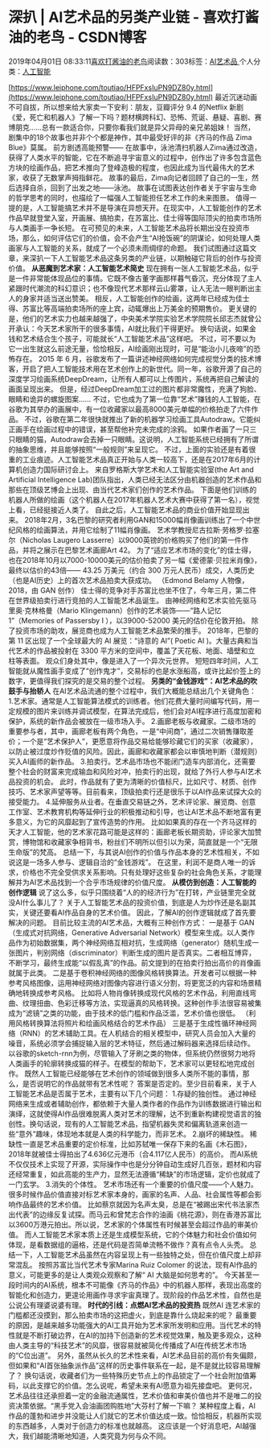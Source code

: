 
# 深扒 | AI艺术品的另类产业链 - 喜欢打酱油的老鸟 - CSDN博客


2019年04月01日 08:33:11[喜欢打酱油的老鸟](https://me.csdn.net/weixin_42137700)阅读数：303标签：[AI艺术品																](https://so.csdn.net/so/search/s.do?q=AI艺术品&t=blog)个人分类：[人工智能																](https://blog.csdn.net/weixin_42137700/article/category/7820233)


[https://www.leiphone.com/toutiao/HFPFxsIuPN9DZ80y.html](https://www.leiphone.com/toutiao/HFPFxsIuPN9DZ80y.html)
最近沉迷动画不可自拔，所以想来给大家卖一下安利：朋友，豆瓣评分 9.4 的Netflix 新剧《爱，死亡和机器人》了解一下吗？题材横跨科幻、恐怖、荒诞、悬疑、喜剧、赛博朋克……总有一款适合你，只要你看我们就是异父异母的亲兄弟姐妹！
当然，剧集中的18个故事也并非个个都是神作，其中最受好评的非《齐马的作品 Zima Blue》莫属。
前方剧透高能预警——
在故事中，泳池清扫机器人Zima通过改造，获得了人类水平的智能，它在不断追寻宇宙意义的过程中，创作出了许多包含蓝色方块的绘画作品，把艺术推向了登峰造极的程度，也因此成为当代最伟大的艺术家，收获了无数掌声拇指鲜花。
故事的最后，Zima向记者回顾了自己的一生，然后选择自杀，回到了出发之地——泳池。
故事在试图表达创作者关于宇宙与生命的哲学思考的同时，也描绘了一幅强人工智能担任艺术工作的未来图景。
值得一提的是，人工智能搞艺术并不是导演在异想天开。在现实中，人工智能创作的艺术作品早就登堂入室，开画展、搞拍卖，在苏富比、佳士得等国际顶尖的拍卖市场所与人类画手一争长短。
在可预见的未来，人工智能艺术品将长期出没在投资市场，那么，如何评估它们的价值，会不会产生“AI抢饭碗”的阴谋论，如何处理人类画家与人工智能的关系，就成了一个必须未雨绸缪的命题。
我们试图通过这篇文章，来深扒一下人工智能艺术品这条另类的产业链，以期触碰它背后的创作与投资价值。
**从恶魔到艺术家：人工智能艺术简史**
现在拥有一张人工智能艺术品，似乎是一件非常能体现品位的事情。它既不像古董字画那样暮气昏沉，充分体现了主人紧跟时代潮流的科幻意识；也不像现代艺术那样云山雾罩，让人无法一眼判断出主人的身家并适当送出赞美。
相反，人工智能创作的绘画，这两年已经成为佳士得、苏富比等高端拍卖场所的座上宾，动辄爆出上万美金的预期售价。
更关键的是，他们的艺术实力也越来越强了，中央美术学院实验艺术学院院长邱志杰就曾公开承认：今天艺术家所干的很多事情，AI就比我们干得更好。
换句话说，如果金钱和艺术结合生个孩子，可能就长“人工智能艺术品”这样吧。
不过，可不要以为它一出生就这么前途无量，恰恰相反，AI绘画刚出现时，可是“能治小儿夜啼”的恐怖存在。
2015 年 6 月，谷歌发布了一篇讲述神经网络如何完成视觉分类的技术博客，开启了把人工智能技术用在艺术创作上的新世代。同一年，谷歌开源了自己的深度学习绘画系统DeepDream，让所有人都可以上传图片，系统再把自己解读的画面呈现出来。
但是，经过DeepDream加工过的图片都非常魔性，充满了狗脸、眼睛和诡异的螺旋图案……
不过，它也成为了第一位靠“艺术”赚钱的人工智能，在谷歌为其举办的画展中，有一位收藏家以最高8000美元单幅的价格拍走了六件作品。
不过，谷歌在第二年很快就推出了新的机器学习绘画工具Autodraw。它能纠正画手在绘画过程中的错误，甚至帮他补完未完成的涂鸦。
如果作者画了一只三只眼睛的猫，Autodraw会去掉一只眼睛。这说明，人工智能系统已经拥有了所谓的抽象思维，并且能够按照“一般规则”来呈现它。
不过，上面的实验还是有着很重的工业痕迹。人工智能艺术品真正开始与人类一较高下，还是在2017年6月的计算机创造力国际研讨会上。
来自罗格斯大学艺术和人工智能实验室(the Art and Artificial Intelligence Lab)团队指出，人类已经无法区分由机器创造的艺术作品和那些在顶级艺博会上出现、由当代艺术家们创作的艺术作品。
下面是他们训练的机器人所做的绘画（这个机器人在2017年机器人艺术大赛中获得了第一名），视觉上看，已经挺接近人类了。
自此之后，人工智能艺术品的商业价值开始显现出来。
2018年2月，3名巴黎的研究者利用GAN和15000幅肖像画训练出了一个中世纪风格的绘画算法，并用它绘制了11幅肖像画。
艺术学教授尼古拉斯·劳格罗·拉塞尔（Nicholas Laugero Lasserre）以9000英镑的价格购买了他们的第一件作品，并将之展示在巴黎艺术画廊Art 42。
为了“适应艺术市场的变化”的佳士得，也在2018年10月以7000-10000美元的估价拍卖了另一幅《爱德蒙·贝拉米肖像》，最终以估价的43倍—— 43.25 万美元（约合 300 万元人民币）成交，人类历史（也是AI历史）上的首次艺术品拍卖大获成功。
（Edmond Belamy 人物像，2018，由 GAN 创作）
佳士得的竞争对手苏富比也坐不住了，今年三月，第二件在世界级拍卖行进行竞拍的人工智能艺术品诞生。
由神经网络和艺术实验先驱马里奥·克林格曼（Mario Klingemann）创作的艺术装饰——“路人记忆 1”（Memories of Passersby I ），以39000-52000 美元的估价在伦敦开拍。
除了投资市场的助攻，展览商也成为人工智能艺术品繁荣的推手。
2018年，巴黎的第 11 区出现了一个全球最大的 AI 展览：“诗意的 AI”( Poetic AI )。大量古典和当代艺术的作品被投射在 3300 平方米的空间中，覆盖了天花板、地面、墙壁和立柱等表面。
观众们身处其中，像是进入了一个异次元世界。
短短四年时间，人工智能就从魔性画手变成了“创作鬼才”，交易标的也是水涨船高，或许比起价签上的数字，更值得我们探究的是交易的整个过程。
**另类的“金钱游戏”：AI艺术品的吹鼓手与抬轿人**
在AI艺术品流通的整个过程中，我们大概能总结出几个关键角色：
1.艺术家。通常是人工智能算法模式的训练者。他们花费大量时间编写代码，用一定规模的图片来训练并调试模型，在算法完成后，他们会对AI程序进行高度加密和保护，系统的新作品会被放在一级市场入手。
2.画廊老板与收藏家。二级市场的重要参与者，其中，画廊老板有两个角色，一是“中间商”，通过二次销售赚取差价；一个是“艺术保护人”，更愿意将作品交易给能够珍藏它们的买家（收藏家），以防止被过度炒作贬值的风险。因此，画廊和收藏家都会以审慎地判断（潜规则）买入AI画师的新作品。
3.拍卖行。艺术品市场也不能闭门造车内部消化，还需要整个社会的财富来完成输血和风险对冲，拍卖行的出现，就给了外行人参与AI艺术品投资的机会。
此时，作品就有了更为清晰的价值标尺，比如尺寸、材质、创作技巧、艺术家声望等等。目前看来，顶级拍卖行还是很乐于以AI作品来试探大众的接受能力。
4.延伸服务从业者。在垂直交易链之外，艺术评论家、展览商、创意工作室、艺术教育机构等延伸行业的积极推动和引导，也让AI艺术品不断地富有更多意义，为它的风靡起到了宣传造势的作用。
比如如果真的存在一个齐马这样的天才人工智能，他的艺术家花路可能是这样的：画廊老板长期资助，评论家大加赞赏，博物馆和收藏家争相背书，粉丝们不明所以但引以为荣，简直就是一个“无限生命版”的梵高。
总结一下，与其说AI创作的价值与作品本身的艺术性相关，不如说这是一场多人参与、逻辑自洽的“金钱游戏”。
在这里，利润不是商人唯一的诉求，价格也不完全受供求关系影响。只有处理好这些复杂的社会角色关系，才能理解并为AI艺术品找到一个合乎市场规律的价值尺度。
**从模仿到创造：人工智能的创作逻辑**
说了这么多，似乎只围绕着“人的的经济行为”在打转，产业链里完全就没AI什么事儿了？
关于人工智能艺术品的投资价值，到底是人为炒作还是名副其实，关键还要看AI作品自身的艺术价值。
因此，了解AI的创作逻辑就成了首先要解决的问题。
目前比较主流的AI艺术品，大概有三种创作方式：
一是基于 GAN （生成式对抗网络，Generative Adversarial Network）模型来生成。以人类作品作为初始数据集，两个神经网络互相对抗，生成网络（generator）随机生成一张图片，判别网络（discriminator）判断生成的图片是否真实。二者相互博弈，不断学习，最终生成能“以假乱真”的作品。前文提到的在拍卖行拍出高价的肖像画就属于此类。
二是基于卷积神经网络的图像风格转换算法。开发者可以根据一种参考风格图像，运用神经网络对图像内容进行语义分割，将更宽泛的内容和场景精确地转换成参考风格。
比如将人物肖像转换成现代风格的艺术作品，利用直线弯曲、纹理扭曲、色彩迁移等方法，实现逼真的风格转换。这种创作手法很容易被集成为“滤镜”之类的功能，由于技术的低门槛和作品泛滥，艺术价值也很低。
（利用风格转换算法将照片和绘画风格结合的艺术作品）
三是基于生成性循环神经网络（RNN）的艺术辅助工具。在人机结合的相关模型中，研究人员会加入大量的噪音，系统必须学会捕捉输入层的艺术特征，然后通过解码器来选择后续动作。
以谷歌的sketch-rnn为例，尽管输入了牙刷之类的物体，但系统仍然很努力地将人类画手的轮廓转换成猫的样子。在模型的帮助下，艺术家可以更轻松地完成创作。
既然人工智能已经能够在艺术创作的领域做到很多人类所不能的事情，那么，是否说明它的作品就带有艺术性呢？
答案是否定的。至少目前看来，关于人工智能艺术品是否属于艺术，主要有以下几个问题：
1.存疑的独创性。
通过神经网络来生成或者辅助创作，都依赖于大量人类作者的作品作为训练数据进行输出和演绎，这就使得AI作品很难脱离人类对艺术的理解，达不到重新构建视觉语言的独创性。换句话说，现有的人工智能艺术品，指望机器失灵和偏离轨道来创造一些“意外”趣味，体现地本就是人类的科学能力，而非艺术。
2.崩坏的稀缺性。
稀缺性一直是艺术品重要的定价标准，比如苏轼唯一保存下来的名画《木石图》，2018年就被佳士得拍出了4.636亿元港币（合4.117亿人民币）的高价。
而AI系统不仅仅技术上实现了开源，实际操作中也是分分钟自动生成好几百张，题材和内容还经常重复，如此高能的生产力，显然无法遵循“稀缺”的市场逻辑，定价也就成了一门玄学。
3.消失的个体性。
艺术市场还有一个重要的价值尺度——个人魅力。很多时候作品价值直接对标艺术家本身的，画家的名声、人品、社会属性等都会影响作品最终的艺术价值。
比如蔡京就因为名声太臭，总是在“被踢出宋代书法家杰出代表”的边缘反复试探。而马云和曾梵志合作的油画《桃花源》，则在香港苏富比以3600万港元拍出。所以说，艺术家的个体属性有时候甚至会超过作品的审美价值。
而人工智能艺术家本质上还是生成模型系统，它的个体魅力和社会价值如何体现，是看数据组的逼格，还是代码是否简单流畅不做作？真有点令人头秃。
总结一下，人工智能艺术品虽然在内容呈现上有一些独特之处，但在价值尺度上却非常混乱。
按照苏富比当代艺术专家Marina Ruiz Colomer 的说法，现有AI作品的意义，可能更多的是让人类观众观察和了解“ AI 大脑是如何思考的”。
今天甚至一段时间内的AI系统，根本不可能像《齐马的作品》中的机器人那样，表现出高度的智能化和创造力，更遑论用画作寻求宇宙真理了。现阶段的作品艺术性，自然也是公说公有理婆说婆有理。
**时代的引线：点燃AI艺术品的投资热**
既然AI 连艺术家的门槛都还没摸到，那么拍卖市场的这把虚火，到底是靠什么烧起来的呢？
最重要的原因，是越来越多功能强大的AI工具开始为艺术家所发明和应用。当代艺术的特性就是不断打破边界，在AI的加持下创造新的艺术视觉效果，触及更多观众，这种由人类主导的“科技艺术”的风靡，很容易就被简化传播成了AI在传统艺术市场的“C位出道”。
另外，虽然从长久的艺术性来看，AI艺术品目前的高价有失偏颇，但如果和“AI首张抽象派作品”这样的历史事件联系在一起，是不是就比较容易理解了？
换句话说，收藏者们为一些特殊历史节点上的作品锁定了一个社会附加值筹码，以此支撑它的价值。怎么说呢，希望未来有AI愿意为祖先接盘吧。
更何况，艺术品往往还承担着一定的金融流通属性，艺术价值和审美价值也并不是唯二的投资决策依据。“黑手党入会油画团购胜地”大芬村了解一下嘛？
某种程度上看，AI作品的蓬勃和进步并没能让人们就它的艺术价值达成一致。恰恰相反，机器所实现的东西越多，人类对于创造力的标准也就越高。
这应该是一个好消息吧，AI越强大，我们越能清晰地知道，人类究竟为何与众不同。

